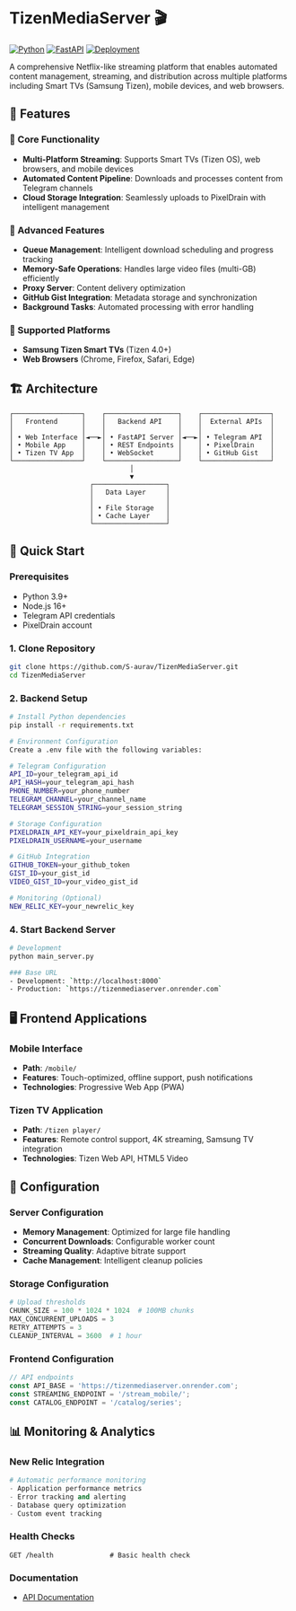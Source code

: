 # TizenMediaServer 🎬

[![Python](https://img.shields.io/badge/Python-3.9+-blue.svg)](https://www.python.org/)
[![FastAPI](https://img.shields.io/badge/FastAPI-0.100+-green.svg)](https://fastapi.tiangolo.com/)
[![Deployment](https://img.shields.io/badge/Deployment-Render-purple.svg)](https://render.com/)

A comprehensive Netflix-like streaming platform that enables automated content management, streaming, and distribution across multiple platforms including Smart TVs (Samsung Tizen), mobile devices, and web browsers.

## 🌟 Features

### 🎯 Core Functionality
- **Multi-Platform Streaming**: Supports Smart TVs (Tizen OS), web browsers, and mobile devices
- **Automated Content Pipeline**: Downloads and processes content from Telegram channels
- **Cloud Storage Integration**: Seamlessly uploads to PixelDrain with intelligent management

### 🔧 Advanced Features
- **Queue Management**: Intelligent download scheduling and progress tracking
- **Memory-Safe Operations**: Handles large video files (multi-GB) efficiently
- **Proxy Server**: Content delivery optimization
- **GitHub Gist Integration**: Metadata storage and synchronization
- **Background Tasks**: Automated processing with error handling

### 📱 Supported Platforms
- **Samsung Tizen Smart TVs** (Tizen 4.0+)
- **Web Browsers** (Chrome, Firefox, Safari, Edge)

## 🏗️ Architecture

```
┌─────────────────┐    ┌──────────────────┐    ┌─────────────────┐
│   Frontend      │    │   Backend API    │    │  External APIs  │
│                 │    │                  │    │                 │
│ • Web Interface │◄──►│ • FastAPI Server │◄──►│ • Telegram API  │
│ • Mobile App    │    │ • REST Endpoints │    │ • PixelDrain    │
│ • Tizen TV App  │    │ • WebSocket      │    │ • GitHub Gist   │
└─────────────────┘    └──────────────────┘    └─────────────────┘
                              │
                              ▼
                    ┌──────────────────┐
                    │   Data Layer     │
                    │                  │
                    │ • File Storage   │
                    │ • Cache Layer    │
                    └──────────────────┘
```

## 🚀 Quick Start

### Prerequisites
- Python 3.9+
- Node.js 16+
- Telegram API credentials
- PixelDrain account

### 1. Clone Repository
```bash
git clone https://github.com/S-aurav/TizenMediaServer.git
cd TizenMediaServer
```

### 2. Backend Setup
```bash
# Install Python dependencies
pip install -r requirements.txt

# Environment Configuration
Create a .env file with the following variables:

# Telegram Configuration
API_ID=your_telegram_api_id
API_HASH=your_telegram_api_hash
PHONE_NUMBER=your_phone_number
TELEGRAM_CHANNEL=your_channel_name
TELEGRAM_SESSION_STRING=your_session_string

# Storage Configuration
PIXELDRAIN_API_KEY=your_pixeldrain_api_key
PIXELDRAIN_USERNAME=your_username

# GitHub Integration
GITHUB_TOKEN=your_github_token
GIST_ID=your_gist_id
VIDEO_GIST_ID=your_video_gist_id

# Monitoring (Optional)
NEW_RELIC_KEY=your_newrelic_key
```

### 4. Start Backend Server
```bash
# Development
python main_server.py

### Base URL
- Development: `http://localhost:8000`
- Production: `https://tizenmediaserver.onrender.com`

```

## 🖥️ Frontend Applications

### Mobile Interface
- **Path**: `/mobile/`
- **Features**: Touch-optimized, offline support, push notifications
- **Technologies**: Progressive Web App (PWA)

### Tizen TV Application
- **Path**: `/tizen player/`
- **Features**: Remote control support, 4K streaming, Samsung TV integration
- **Technologies**: Tizen Web API, HTML5 Video



## 🔧 Configuration

### Server Configuration
- **Memory Management**: Optimized for large file handling
- **Concurrent Downloads**: Configurable worker count
- **Streaming Quality**: Adaptive bitrate support
- **Cache Management**: Intelligent cleanup policies

### Storage Configuration
```python
# Upload thresholds
CHUNK_SIZE = 100 * 1024 * 1024  # 100MB chunks
MAX_CONCURRENT_UPLOADS = 3
RETRY_ATTEMPTS = 3
CLEANUP_INTERVAL = 3600  # 1 hour
```

### Frontend Configuration
```javascript
// API endpoints
const API_BASE = 'https://tizenmediaserver.onrender.com';
const STREAMING_ENDPOINT = '/stream_mobile/';
const CATALOG_ENDPOINT = '/catalog/series';
```


## 📊 Monitoring & Analytics

### New Relic Integration
```python
# Automatic performance monitoring
- Application performance metrics
- Error tracking and alerting
- Database query optimization
- Custom event tracking
```

### Health Checks
```http
GET /health              # Basic health check
```

### Documentation
- [API Documentation](http://172.188.40.236:8000/docs)

